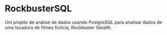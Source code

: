 # RockbusterSQL
Um projeto de análise de dados usando PostgreSQL para analisar dados de uma locadora de filmes fictícia, Rockbuster Stealth.

